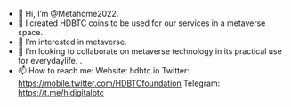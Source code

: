 - 👋 Hi, I’m @Metahome2022.
- 👀 I created HDBTC coins to be used for our services in a metaverse space. 
- 🌱 I’m interested in metaverse. 
- 💞️ I’m looking to collaborate on metaverse technology in its practical use for everydaylife. .
- 📫 How to reach me:
Website: hdbtc.io 
Twitter: https://mobile.twitter.com/HDBTCfoundation
Telegram: https://t.me/hidigitalbtc

<!---
Metahome2022/Metahome2022 is a ✨ special ✨ repository because its `README.md` (this file) appears on your GitHub profile.
You can click the Preview link to take a look at your changes.
--->
